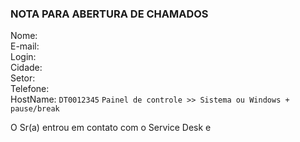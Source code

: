 ###  NOTA PARA ABERTURA DE CHAMADOS

Nome:   
E-mail:  
Login:   
Cidade:   
Setor:   
Telefone:  
HostName: ``DT0012345`` ``` Painel de controle >> Sistema ou Windows + pause/break ```

O Sr(a) entrou em contato com o Service Desk e 
